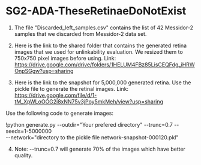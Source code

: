 # SG2-ADA-TheseRetinaeDoNotExist


1) The file "Discarded_left_samples.csv" contains the list of 42 Messidor-2 samples that we discarded from Messidor-2 data set.

2) Here is the link to the shared folder that contains the generated retina images that we used for unlinkability evaluation. We resized them to 750x750 pixel images before using.
Link: https://drive.google.com/drive/folders/1HELUM4FBz85LisCEQFdg_iHRWOnpSGgw?usp=sharing


3) Here is the link to the snapshot for 5,000,000 generated retina. Use the pickle file to generate the retinal images.
Link: https://drive.google.com/file/d/1-tM_XpWLoOOG2i8xNN75v3jPoy5mkMeh/view?usp=sharing

Use the following code to generate images:


!python generate.py --outdir="Your prefered directory" --trunc=0.7 --seeds=1-5000000 \
    --network="directory to the pickle file network-snapshot-000120.pkl"
    
4) Note: --trunc=0.7 will generate 70% of the images which have better quality.

